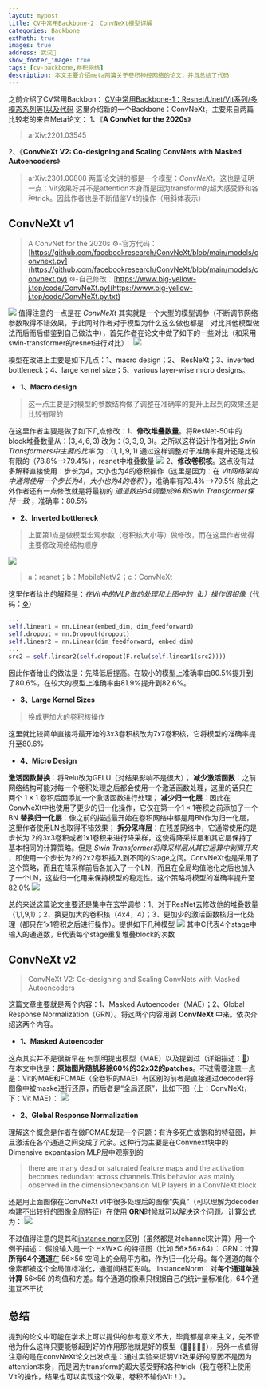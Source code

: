 ```yaml
---
layout: mypost
title: CV中常用Backbone-2：ConvNeXt模型详解
categories: Backbone
extMath: true
images: true
address: 武汉🏯
show_footer_image: true
tags: [cv-backbone,卷积网络]
description: 本文主要介绍meta两篇关于卷积神经网络的论文，并且总结了代码
---
```


之前介绍了CV常用Backbon：
[CV中常用Backbone-1：Resnet/Unet/Vit系列/多模态系列等)以及代码](https://www.big-yellow-j.top/posts/2025/01/18/CV-Backbone.html)
这里介绍新的一个Backbone：ConvNeXt，主要来自两篇比较老的来自Meta论文：
1、《**A ConvNet for the 2020s**》
> arXiv:2201.03545

2、《**ConvNeXt V2: Co-designing and Scaling ConvNets with Masked Autoencoders**》
> arXiv:2301.00808
两篇论文讲的都是一个模型：*ConvNeXt*。这也是证明一点：Vit效果好并不是attention本身而是因为transform的超大感受野和各种trick。因此作者也是不断借鉴Vit的操作（用斜体表示）

## ConvNeXt v1
> A ConvNet for the 2020s
> ⚙-官方代码：[https://github.com/facebookresearch/ConvNeXt/blob/main/models/convnext.py](https://github.com/facebookresearch/ConvNeXt/blob/main/models/convnext.py)
> ⚙-自己修改：[https://www.big-yellow-j.top/code/ConvNeXt.py](https://www.big-yellow-j.top/code/ConvNeXt.py.txt)

![](https://s2.loli.net/2025/04/30/Lc1QrH4UO8EkBPN.png)
值得注意的一点是在 *ConvNeXt* 其实就是一个大型的模型调参（不断调节网络参数取得不错效果，于此同时作者对于模型为什么这么做也都是：对比其他模型做法而后而后借鉴到自己做法中），首先作者在论文中做了如下的一些对比（和采用 swin-transformer的resnet进行对比）：
![](https://s2.loli.net/2025/04/30/4LSIF9YiveZ8kR1.png)

模型在改进上主要是如下几点：1、macro design；2、 ResNeXt；3、inverted bottleneck；4、large kernel size；5、various layer-wise micro designs。
* **1、Macro design**
> 这一点主要是对模型的参数结构做了调整在准确率的提升上起到的效果还是比较有限的

在这里作者主要是做了如下几点修改：1、**修改堆叠数量**。将ResNet-50中的block堆叠数量从：$(3,4,6,3)$ 改为：$(3,3,9,3)$。之所以这样设计作者对比 *Swin Transformers中主要的比率* 为：$(1,1,9,1)$ 通过这样调整对于准确率提升还是比较有限的（78.8%-->79.4%），resnet中堆叠数量
![](https://s2.loli.net/2025/04/30/2eyJKI645LubWlm.png)
2、**修改卷积核**。这点没有过多解释直接使用：步长为4，大小也为4的卷积操作（这里是因为：在 *Vit网络架构中通常使用一个步长为4，大小也为4的卷积* ），准确率有79.4%-->79.5%
除此之外作者还有一点修改就是将最初的 *通道数由64调整成96和Swin Transformer保持一致* ，准确率：80.5%

* **2、Inverted bottleneck**
> 上面第1点是做模型宏观参数（卷积核大小等）做修改，而在这里作者做得主要修改网络结构顺序

![](https://s2.loli.net/2025/04/30/Sgo7D5ptwfsFKJb.png)
> a：resnet；b：MobileNetV2；c：ConvNeXt

这里作者给出的解释是：*在Vit中的MLP做的处理和上图中的（b）操作很相像*（代码：[⚙](https://www.big-yellow-j.top/code/CVBackbone/Vit.py.txt)）
```python
...
self.linear1 = nn.Linear(embed_dim, dim_feedforward)
self.dropout = nn.Dropout(dropout)
self.linear2 = nn.Linear(dim_feedforward, embed_dim)
...
src2 = self.linear2(self.dropout(F.relu(self.linear1(src2))))
```
因此作者给出的做法是：先降低后提高。在较小的模型上准确率由80.5%提升到了80.6%，在较大的模型上准确率由81.9%提升到82.6%。

* **3、Large Kernel Sizes**
> 换成更加大的卷积核操作

这里就比较简单直接将最开始的3x3卷积核改为7x7卷积核，它将模型的准确率提升至80.6%

*  **4、Micro Design**

**激活函数替换**：将Relu改为GELU（对结果影响不是很大）；
**减少激活函数**：之前网络结构可能对每一个卷积处理之后都会使用一个激活函数处理，这里的话只在 两个 $1\times1$ 卷积后面添加一个激活函数进行处理；
**减少归一化层**：因此在ConvNeXt中也使用了更少的归一化操作，它仅在第一个$1\times1$卷积之前添加了一个BN
**替换归一化层**：像之前的描述最开始在卷积网络中都是用BN作为归一化层，这里作者使用LN也取得不错效果；
**拆分采样层**：在残差网络中，它通常使用的是步长为 2的3x3卷积或者1x1卷积来进行降采样，这使得降采样层和其它层保持了基本相同的计算策略。但是 *Swin Transformer将降采样层从其它运算中剥离开来* ，即使用一个步长为2的2x2卷积插入到不同的Stage之间。ConvNeXt也是采用了这个策略，而且在降采样前后各加入了一个LN，而且在全局均值池化之后也加入了一个LN，这些归一化用来保持模型的稳定性。这个策略将模型的准确率提升至82.0%
![](https://s2.loli.net/2025/04/30/BAhd4MrF81iQURN.png)

总的来说这篇论文主要还是集中在玄学调参：1、对于ResNet去修改他的堆叠数量（1,1,9,1）；2、换更加大的卷积核（4x4，4）；3、更加少的激活函数核归一化处理（都只在1x1卷积之后进行操作）。提供如下几种模型
![](https://s2.loli.net/2025/04/30/nYJZOmq4CjlHi5K.png)
其中C代表4个stage中输入的通道数，B代表每个stage重复堆叠block的次数

## ConvNeXt v2
> ConvNeXt V2: Co-designing and Scaling ConvNets with Masked Autoencoders

这篇文章主要就是两个内容：1、Masked Autoencoder（MAE）；2、Global Response Normalization（GRN）。将这两个内容用到 **ConvNeXt** 中来。依次介绍这两个内容。
* **1、Masked Autoencoder**

这点其实并不是很新早在 何凯明提出模型（MAE）以及提到过（详细描述：[🔗](https://www.big-yellow-j.top/posts/2025/01/18/CV-Backbone.html#:~:text=768-,MAE%20%E4%B8%BB%E8%A6%81%E6%93%8D%E4%BD%9C%E6%B5%81%E7%A8%8B,-1%E3%80%81patch)）在本文中也是：**原始图片随机移除60%的32x32的patches**。不过需要注意一点是：Vit的MAE和FCMAE（全卷积的MAE）有区别的前者是直接通过decoder将图像中被maske进行还原，而后者是“全局还原”，比如下图（上：ConvNeXt，下：Vit MAE）：
![](https://s2.loli.net/2025/05/01/JnD3tA1fcK7mkhS.png)
* **2、Global Response Normalization**

理解这个概念是作者在做FCMAE发现一个问题：有许多死亡或饱和的特征图，并且激活在各个通道之间变成了冗余。这种行为主要是在Convnext块中的Dimensive expantasion MLP层中观察到的
> there are many dead or saturated feature maps and the activation becomes redundant across channels.This behavior was mainly observed in the dimensionexpansion MLP layers in a ConvNeXt block

还是用上面图像在ConvNeXt v1中很多处理后的图像“失真”（可以理解为decoder构建不出较好的图像全局特征）在使用 **GRN**时候就可以解决这个问题。计算公式为：
![](https://s2.loli.net/2025/05/01/QNb9qH1sCyORi4M.png)

不过值得注意的是其和[instance norm](https://www.big-yellow-j.top/posts/2025/02/23/dl-norm.html#:~:text=%F0%9D%91%81-,Instance%2Dnorm,-%EF%BC%9A)区别（虽然都是对channel来计算）用一个例子描述：
假设输入是一个 H×W×C 的特征图（比如 56×56×64）：
GRN：计算**所有64个通道**在 56×56 空间上的全局平方和，作为归一化分母。每个通道的每个像素都被这个全局值标准化，通道间相互影响。
InstanceNorm：对**每个通道单独计算** 56×56 的均值和方差。每个通道的像素只根据自己的统计量标准化，64个通道互不干扰

## 总结
提到的论文中可能在学术上可以提供的参考意义不大，毕竟都是拿来主义，先不管他为什么这样只要能够起到好的作用那他就是好的模型（🤪🤪🤪🤪🤪），另外一点值得注意的是在convNeXt论文出发点是：通过实验来证明Vit效果好的原因不是因为attention本身，而是因为transform的超大感受野和各种trick（我在卷积上使用Vit的操作，结果也可以实现这个效果，卷积不输你Vit！）。